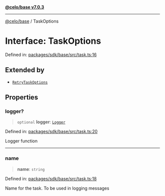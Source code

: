 [**@celo/base v7.0.3**](../README.md)

***

[@celo/base](../README.md) / TaskOptions

# Interface: TaskOptions

Defined in: [packages/sdk/base/src/task.ts:16](https://github.com/celo-org/developer-tooling/blob/master/packages/sdk/base/src/task.ts#L16)

## Extended by

- [`RetryTaskOptions`](RetryTaskOptions.md)

## Properties

### logger?

> `optional` **logger**: [`Logger`](../type-aliases/Logger.md)

Defined in: [packages/sdk/base/src/task.ts:20](https://github.com/celo-org/developer-tooling/blob/master/packages/sdk/base/src/task.ts#L20)

Logger function

***

### name

> **name**: `string`

Defined in: [packages/sdk/base/src/task.ts:18](https://github.com/celo-org/developer-tooling/blob/master/packages/sdk/base/src/task.ts#L18)

Name for the task. To be used in logging messages
